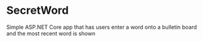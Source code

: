 # SecretWord
Simple ASP.NET Core app that has users enter a word onto a bulletin board and the most recent word is shown
